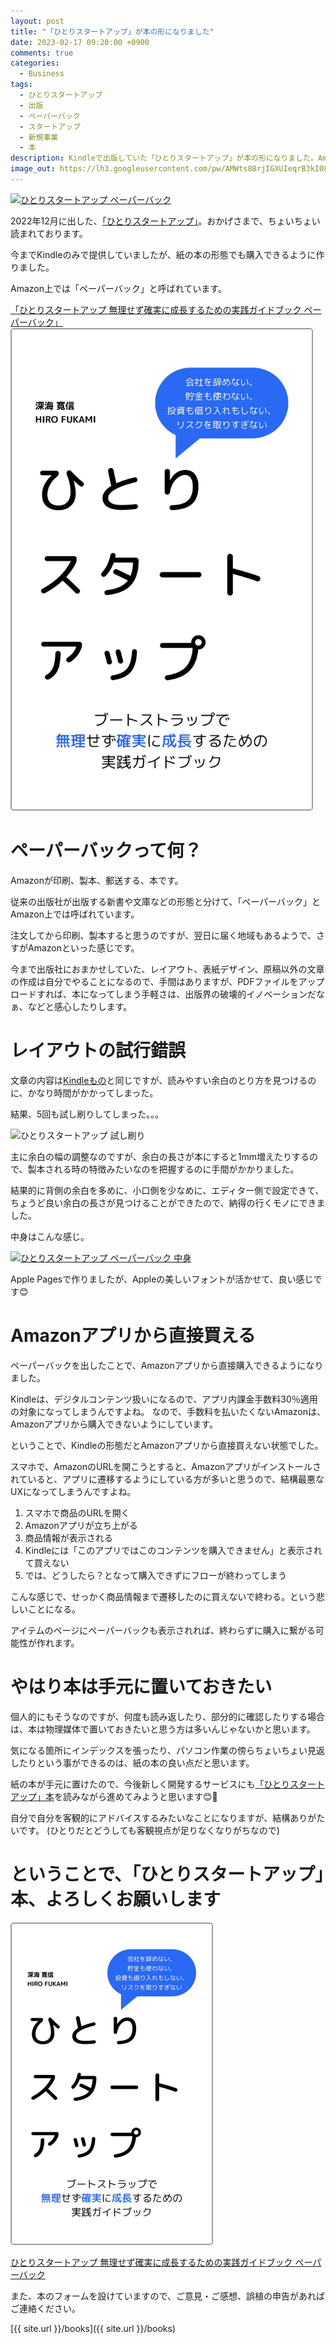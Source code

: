 ```yaml
---
layout: post
title: "「ひとりスタートアップ」が本の形になりました"
date: 2023-02-17 09:20:00 +0900
comments: true
categories:
  - Business
tags:
  - ひとりスタートアップ
  - 出版
  - ペーパーバック
  - スタートアップ
  - 新規事業
  - 本
description: Kindleで出版していた「ひとりスタートアップ」が本の形になりました。Amazonのペーパーバックという形態で販売中です。ペーパーバックを作った理由なんかもちょっと書いてみます。
image_out: https://lh3.googleusercontent.com/pw/AMWts8BrjIGXUIeqrB3kI08O0cWJX4vMVEoSRBS9-85QHNkn2rUmU4ot1nxswpVTj-WLmKEDJ_vtrrS97wx-yBwAzxZa-KyE0ymcnWdNM0icEYOiZS1mGjTjqwHSkphFOf9Qy4WgpugB4wG3IeMNhfSIJKEDAQ=w1200-h900-no?authuser=0
---
```


[![ひとりスタートアップ ペーパーバック](https://lh3.googleusercontent.com/pw/AMWts8BrjIGXUIeqrB3kI08O0cWJX4vMVEoSRBS9-85QHNkn2rUmU4ot1nxswpVTj-WLmKEDJ_vtrrS97wx-yBwAzxZa-KyE0ymcnWdNM0icEYOiZS1mGjTjqwHSkphFOf9Qy4WgpugB4wG3IeMNhfSIJKEDAQ=w1200-h900-no?authuser=0)][1]

2022年12月に出した、[「ひとりスタートアップ」][1]。おかげさまで、ちょいちょい読まれております。

今までKindleのみで提供していましたが、紙の本の形態でも購入できるように作りました。

Amazon上では「ペーパーバック」と呼ばれています。

[「ひとりスタートアップ 無理せず確実に成長するための実践ガイドブック ペーパーバック」][1]
[<img src="/images/static_pages/book_cover_your_startup.jpg" width="480"  style="border: solid 2px #9c9c9c; border-radius: 5px;" />][1]

# ペーパーバックって何？

Amazonが印刷、製本、郵送する、本です。

従来の出版社が出版する新書や文庫などの形態と分けて、「ペーパーバック」とAmazon上では呼ばれています。

注文してから印刷、製本すると思うのですが、翌日に届く地域もあるようで、さすがAmazonといった感じです。

今まで出版社におまかせしていた、レイアウト、表紙デザイン、原稿以外の文章の作成は自分でやることになるので、手間はありますが、PDFファイルをアップロードすれば、本になってしまう手軽さは、出版界の破壊的イノベーションだなぁ、などと感心したりします。

# レイアウトの試行錯誤

文章の内容は[Kindleもの][2]と同じですが、読みやすい余白のとり方を見つけるのに、かなり時間がかかってしまった。

結果、5回も試し刷りしてしまった。。。

![ひとりスタートアップ 試し刷り](https://lh3.googleusercontent.com/pw/AMWts8BEnG3yYXHJ70Ne3p6DluF4OIQblFlDo092_3l-pKB0-o-98yvaPVLfb7W6AygvK3GW8BZconYh_p_SUFvfGjvQQQsdXj_P0pNW66ONVrtwuIUsVsVx1gAI198xhg4iQKmnq4-xTdBc7XKtMkOytojOzg=w1200-h900-no?authuser=0)

主に余白の幅の調整なのですが、余白の長さが本にすると1mm増えたりするので、製本される時の特徴みたいなのを把握するのに手間がかかりました。

結果的に背側の余白を多めに、小口側を少なめに、エディター側で設定できて、ちょうど良い余白の長さが見つけることができたので、納得の行くモノにできました。

中身はこんな感じ。

[![ひとりスタートアップ ペーパーバック 中身](https://lh3.googleusercontent.com/pw/AMWts8ArQra4Naq3nVC12K1KopWjyMDDSlMNbJUJDw2pdcCBB-Ot6tuZZT9m4r13g6lHDSwtOHq8SekB0nnXZBlRdcao6-uOK1JEVu8yf6vuQnoaoj5o0TId89vp3Q7aj66zW3PBmcd2bJSOMHB94O1wPh5qKQ=w1200-h1002-no?authuser=0)][1]

Apple Pagesで作りましたが、Appleの美しいフォントが活かせて、良い感じです😊

# Amazonアプリから直接買える

ペーパーバックを出したことで、Amazonアプリから直接購入できるようになりました。

Kindleは、デジタルコンテンツ扱いになるので、アプリ内課金手数料30％適用の対象になってしまうんですよね。
なので、手数料を払いたくないAmazonは、Amazonアプリから購入できないようにしています。

ということで、Kindleの形態だとAmazonアプリから直接買えない状態でした。

スマホで、AmazonのURLを開こうとすると、Amazonアプリがインストールされていると、アプリに遷移するようにしている方が多いと思うので、結構最悪なUXになってしまうんですよね。

1. スマホで商品のURLを開く
1. Amazonアプリが立ち上がる
1. 商品情報が表示される
1. Kindleには「このアプリではこのコンテンツを購入できません」と表示されて買えない
1. では、どうしたら？となって購入できずにフローが終わってしまう

こんな感じで、せっかく商品情報まで遷移したのに買えないで終わる。という悲しいことになる。

アイテムのページにペーパーバックも表示されれば、終わらずに購入に繋がる可能性が作れます。

# やはり本は手元に置いておきたい

個人的にもそうなのですが、何度も読み返したり、部分的に確認したりする場合は、本は物理媒体で置いておきたいと思う方は多いんじゃないかと思います。

気になる箇所にインデックスを張ったり、パソコン作業の傍らちょいちょい見返したりという事ができるのは、紙の本の良い点だと思います。

紙の本が手元に置けたので、今後新しく開発するサービスにも[「ひとりスタートアップ」本][1]を読みながら進めてみようと思います😊📖

自分で自分を客観的にアドバイスするみたいなことになりますが、結構ありがたいです。
(ひとりだとどうしても客観視点が足りなくなりがちなので)

# ということで、「ひとりスタートアップ」本、よろしくお願いします

[<img src="/images/static_pages/book_cover_your_startup.jpg" width="320" style="border: solid 2px #9c9c9c; border-radius: 5px;" />][1]

[ひとりスタートアップ 無理せず確実に成長するための実践ガイドブック ペーパーバック][1]

また、本のフォームを設けていますので、ご意見・ご感想、誤植の申告があればご連絡ください。

[{{ site.url }}/books]({{ site.url }}/books)


[1]: https://amzn.to/3XKtQcU
[2]: https://amzn.to/3XHxwMi
